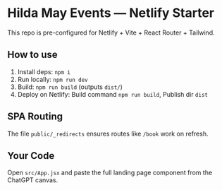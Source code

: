 # Hilda May Events — Netlify Starter

This repo is pre-configured for Netlify + Vite + React Router + Tailwind.

## How to use
1. Install deps: `npm i`
2. Run locally: `npm run dev`
3. Build: `npm run build` (outputs `dist/`)
4. Deploy on Netlify: Build command `npm run build`, Publish dir `dist`

## SPA Routing
The file `public/_redirects` ensures routes like `/book` work on refresh.

## Your Code
Open `src/App.jsx` and paste the full landing page component from the ChatGPT canvas.
